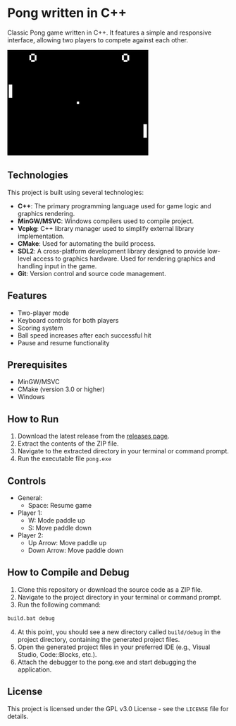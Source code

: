 # Pong written in C++

Classic Pong game written in C++. It features a simple and responsive interface, allowing two players to compete against each other.

![Pong Game Preview](assets/image/pong_preview.png)

## Technologies
This project is built using several technologies:

- **C++**: The primary programming language used for game logic and graphics rendering.
- **MinGW/MSVC**: Windows compilers used to compile project.
- **Vcpkg**: C++ library manager used to simplify external library implementation.
- **CMake**: Used for automating the build process.
- **SDL2**: A cross-platform development library designed to provide low-level access to graphics hardware. Used for rendering graphics and handling input in the game.
- **Git**: Version control and source code management.

## Features
- Two-player mode
- Keyboard controls for both players
- Scoring system
- Ball speed increases after each successful hit
- Pause and resume functionality

## Prerequisites
- MinGW/MSVC
- CMake (version 3.0 or higher)
- Windows

## How to Run
1. Download the latest release from the [releases page](https://github.com/Danielaca18/Pong/releases).
2. Extract the contents of the ZIP file.
3. Navigate to the extracted directory in your terminal or command prompt.
4. Run the executable file `pong.exe`

 ## Controls
- General:
    - Space: Resume game
- Player 1:
    - W: Mode paddle up
    - S: Move paddle down
- Player 2:
    - Up Arrow: Move paddle up
    - Down Arrow: Move paddle down

## How to Compile and Debug
1. Clone this repository or download the source code as a ZIP file.
2. Navigate to the project directory in your terminal or command prompt.
3. Run the following command:
```bash
build.bat debug
```
4. At this point, you should see a new directory called `build/debug` in the project directory, containing the generated project files.
5. Open the generated project files in your preferred IDE (e.g., Visual Studio, Code::Blocks, etc.).
6. Attach the debugger to the pong.exe and start debugging the application.


## License
This project is licensed under the GPL v3.0 License - see the `LICENSE` file for details.
